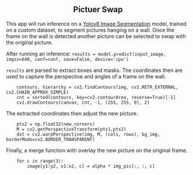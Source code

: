 ## <div align="center">Pictuer Swap</div>

This app will run inference on a [Yolov8 Image Segmentation](https://github.com/ultralytics/ultralytics) model, trained on a custom dataset, to segment pictures hanging on a wall. Once the frame on the wall is detected another picture can be selected to swap with the original picture. 

After running an inference:
`results = model.predict(input_image, imgsz=640, conf=conf, save=False, device='cpu')`

`results` are parsed to extract boxes and masks. The coordinates then are used to capture the perspective and angles of a frame on the wall. 

```
    contours, hierarchy = cv2.findContours(img, cv2.RETR_EXTERNAL, cv2.CHAIN_APPROX_SIMPLE)
    cnt = sorted(contours, key=cv2.contourArea, reverse=True)[-1]
    cv2.drawContours(canvas, cnt, -1, (255, 255, 0), 2)
```

The extracted coordinates then adjust the new picture. 
```
    pts2 = np.float32(new_corners)
    M = cv2.getPerspectiveTransform(pts1,pts2)
    dst = cv2.warpPerspective(img, M, (cols, rows), bg_img, borderMode=cv2.BORDER_TRANSPARENT)
```
Finally, a merge function with overlay the new picture on the original frame. 
```
    for c in range(3):
        image[y1:y2, x1:x2, c] = alpha * img_pic[:, :, c] 
```


